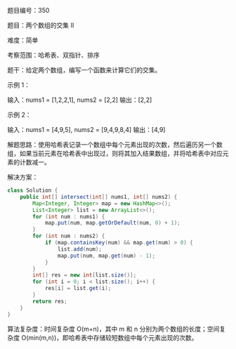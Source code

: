 题目编号：350

题目：两个数组的交集 II

难度：简单

考察范围：哈希表、双指针、排序

题干：给定两个数组，编写一个函数来计算它们的交集。

示例 1：

输入：nums1 = [1,2,2,1], nums2 = [2,2]
输出：[2,2]

示例 2：

输入：nums1 = [4,9,5], nums2 = [9,4,9,8,4]
输出：[4,9]

解题思路：使用哈希表记录一个数组中每个元素出现的次数，然后遍历另一个数组，如果当前元素在哈希表中出现过，则将其加入结果数组，并将哈希表中对应元素的计数减一。

解决方案：

```java
class Solution {
    public int[] intersect(int[] nums1, int[] nums2) {
        Map<Integer, Integer> map = new HashMap<>();
        List<Integer> list = new ArrayList<>();
        for (int num : nums1) {
            map.put(num, map.getOrDefault(num, 0) + 1);
        }
        for (int num : nums2) {
            if (map.containsKey(num) && map.get(num) > 0) {
                list.add(num);
                map.put(num, map.get(num) - 1);
            }
        }
        int[] res = new int[list.size()];
        for (int i = 0; i < list.size(); i++) {
            res[i] = list.get(i);
        }
        return res;
    }
}
```

算法复杂度：时间复杂度 O(m+n)，其中 m 和 n 分别为两个数组的长度；空间复杂度 O(min(m,n))，即哈希表中存储较短数组中每个元素出现的次数。